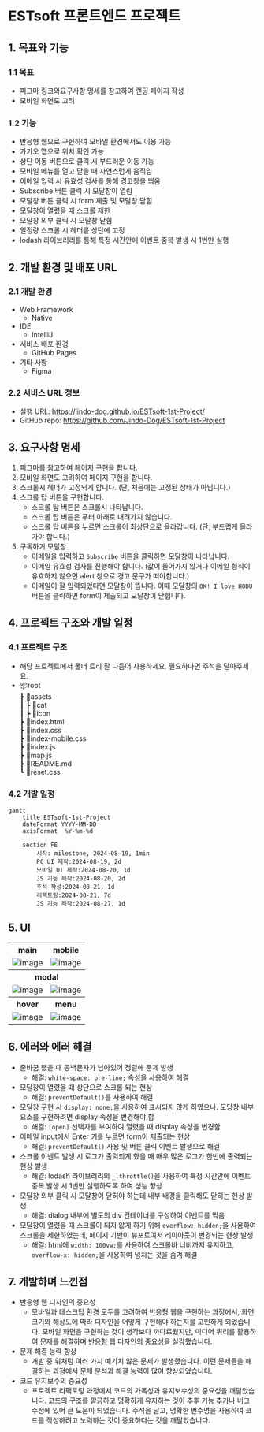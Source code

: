 # ESTsoft 프론트엔드 프로젝트

## 1. 목표와 기능

### 1.1 목표

- 피그마 링크와요구사항 명세를 참고하여 랜딩 페이지 작성
- 모바일 화면도 고려

### 1.2 기능

- 반응형 웹으로 구현하여 모바일 환경에서도 이용 가능
- 카카오 맵으로 위치 확인 가능
- 상단 이동 버튼으로 클릭 시 부드러운 이동 가능
- 모바일 메뉴를 열고 닫을 때 자연스럽게 움직임
- 이메일 입력 시 유효성 검사를 통해 경고창을 띄움
- Subscribe 버튼 클릭 시 모달창이 열림
- 모달창 버튼 클릭 시 form 제출 및 모달창 닫힘
- 모달창이 열렸을 때 스크롤 제한
- 모달창 외부 클릭 시 모달창 닫힘
- 일정량 스크롤 시 헤더를 상단에 고정
- lodash 라이브러리를 통해 특정 시간안에 이벤트 중복 발생 시 1번만 실행

## 2. 개발 환경 및 배포 URL

### 2.1 개발 환경

- Web Framework
    - Native
- IDE
    - IntelliJ
- 서비스 배포 환경
    - GitHub Pages
- 기타 사항
    - Figma

### 2.2 서비스 URL 정보

- 실행 URL: https://jindo-dog.github.io/ESTsoft-1st-Project/
- GitHub repo: https://github.com/Jindo-Dog/ESTsoft-1st-Project

## 3. 요구사항 명세

1. 피그마를 참고하여 페이지 구현을 합니다.
2. 모바일 화면도 고려하여 페이지 구현을 합니다.
3. 스크롤시 헤더가 고정되게 합니다. (단, 처음에는 고정된 상태가 아닙니다.)
4. 스크롤 탑 버튼을 구현합니다.
    - 스크롤 탑 버튼은 스크롤시 나타납니다.
    - 스크롤 탑 버튼은 푸터 아래로 내려가지 않습니다.
    - 스크롤 탑 버튼을 누르면 스크롤이 최상단으로 올라갑니다. (단, 부드럽게 올라가야 합니다.)
5. 구독하기 모달창
    - 이메일을 입력하고 `Subscribe` 버튼을 클릭하면 모달창이 나타납니다.
    - 이메일 유효성 검사를 진행해야 합니다. (값이 들어가지 않거나 이메일 형식이 유효하지 않으면 alert 창으로 경고 문구가 떠야합니다.)
    - 이메일이 잘 입력되었다면 모달창이 뜹니다. 이때 모달창의 `OK! I love HODU` 버튼을 클릭하면 form이 제출되고 모달창이 닫힙니다.

## 4. 프로젝트 구조와 개발 일정

### 4.1 프로젝트 구조

- 해당 프로젝트에서 폴더 트리 잘 다듬어 사용하세요. 필요하다면 주석을 달아주세요.
- 📦root  
  ┣ 📂assets  
  ┃ ┣ 📂cat   
  ┃ ┣ 📂icon  
  ┣ 📜index.html  
  ┣ 📜index.css  
  ┣ 📜index-mobile.css  
  ┣ 📜index.js  
  ┣ 📜map.js  
  ┣ 📜README.md  
  ┗ 📜reset.css

### 4.2 개발 일정

```mermaid
gantt
    title ESTsoft-1st-Project
    dateFormat YYYY-MM-DD
    axisFormat  %Y-%m-%d
    
    section FE
        시작: milestone, 2024-08-19, 1min
        PC UI 제작:2024-08-19, 2d
        모바일 UI 제작:2024-08-20, 1d
        JS 기능 제작:2024-08-20, 2d
        주석 작성:2024-08-21, 1d
        리팩토링:2024-08-21, 7d
        JS 기능 제작:2024-08-27, 1d
```

## 5. UI

<table style="text-align: center">
    <tr>
        <th style="width: 50%;">main</th>
        <th style="width: 50%;">mobile</th>
    </tr>
    <tr>
        <td><img src="https://github.com/user-attachments/assets/f7e136e2-a464-47ba-9b7a-c751bd805e2b" alt="image"></td>
        <td><img src="https://github.com/user-attachments/assets/df4e7ee8-1a21-4d1f-b831-dca77a67dfdb" alt="image"></td>
    </tr>
    <tr>
        <th colspan="2">modal</th>
    </tr>
    <tr>
        <td><img src="https://github.com/user-attachments/assets/a365a8e4-9b3e-489c-9b52-0ae6c4ec08f0" alt="image"></td>
        <td><img src="https://github.com/user-attachments/assets/27f21b2b-8b15-4453-aacf-3d20bf96a349" alt="image"></td>
    </tr>
    <tr>
        <th>hover</th>
        <th>menu</th>
    </tr>
    <tr>
        <td><img src="https://github.com/user-attachments/assets/211f8e6c-f3f7-4051-b584-37a710c11fa1" alt="image"></td>
        <td><img src="https://github.com/user-attachments/assets/5dc4ba55-961b-402f-8d4b-09be8de36da0" alt="image"></td>
    </tr>
</table>

## 6. 에러와 에러 해결

- 줄바꿈 했을 때 공백문자가 남아있어 정렬에 문제 발생
    - 해결: `white-space: pre-line;` 속성을 사용하여 해결
- 모달창이 열렸을 떄 상단으로 스크롤 되는 현상
    - 해결: `preventDefault()`를 사용하여 해결
- 모달창 구현 시 `display: none;`을 사용하여 표시되지 않게 하였으나. 모당창 내부 요소를 구현하려면 display 속성을 변경해야 함
    - 해결: `[open]` 선택자를 부여하여 열렸을 때 display 속성을 변경함
- 이메일 input에서 Enter 키를 누르면 form이 제출되는 현상
    - 해결: `preventDefault()` 사용 및 버튼 클릭 이벤트 발생으로 해결
- 스크롤 이벤트 발생 시 로그가 출력되게 했을 때 매우 많은 로그가 한번에 출력되는 현상 발생
    - 해결: lodash 라이브러리의 `_.throttle()`을 사용하여 특정 시간안에 이벤트 중복 발생 시 1번만 실행하도록 하여 성능 향상
- 모달창 외부 클릭 시 모달창이 닫혀야 하는데 내부 배경을 클릭해도 닫히는 현상 발생
    - 해결: dialog 내부에 별도의 div 컨테이너를 구성하여 이벤트를 막음
- 모달창이 열렸을 때 스크롤이 되지 않게 하기 위해 `overflow: hidden;`을 사용하여 스크롤을 제한하였는데, 페이지 기반이 뷰포트여서 레이아웃이 변경되는 현상 발생
    - 해결: html에 `width: 100vw;`를 사용하여 스크롤바 너비까지 유지하고, `overflow-x: hidden;`을 사용하여 넘치는 것을 숨겨 해결

## 7. 개발하며 느낀점

- 반응형 웹 디자인의 중요성
    - 모바일과 데스크탑 환경 모두를 고려하여 반응형 웹을 구현하는 과정에서, 화면 크기와 해상도에 따라 디자인을 어떻게 구현해야 하는지를 고민하게 되었습니다. 모바일 화면을 구현하는 것이 생각보다 까다로웠지만, 미디어 쿼리를 활용하여 문제를 해결하며 반응형 웹 디자인의 중요성을 실감했습니다.
- 문제 해결 능력 향상
    - 개발 중 위처럼 여러 가지 예기치 않은 문제가 발생했습니다. 이런 문제들을 해결하는 과정에서 문제 분석과 해결 능력이 많이 향상되었습니다.
- 코드 유지보수의 중요성
    - 프로젝트 리팩토링 과정에서 코드의 가독성과 유지보수성의 중요성을 깨달았습니다. 코드의 구조를 깔끔하고 명확하게 유지하는 것이 추후 기능 추가나 버그 수정에 있어 큰 도움이 되었습니다. 주석을 달고, 명확한 변수명을 사용하여 코드를 작성하려고 노력하는 것이 중요하다는 것을 깨달았습니다.
